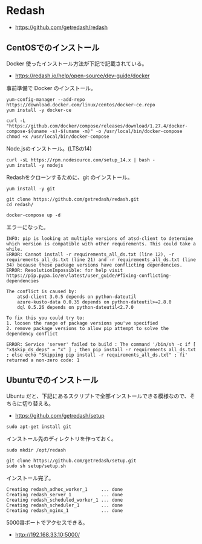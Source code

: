 # Redash

* https://github.com/getredash/redash

## CentOSでのインストール

Docker 使ったインストール方法が下記で記載されている。

* https://redash.io/help/open-source/dev-guide/docker

事前準備で Docker のインストール。

```
yum-config-manager --add-repo https://download.docker.com/linux/centos/docker-ce.repo
yum install -y docker-ce
```

```
curl -L "https://github.com/docker/compose/releases/download/1.27.4/docker-compose-$(uname -s)-$(uname -m)" -o /usr/local/bin/docker-compose
chmod +x /usr/local/bin/docker-compose
```

Node.jsのインストール。(LTSの14)

```
curl -sL https://rpm.nodesource.com/setup_14.x | bash -
yum install -y nodejs
```

Redashをクローンするために、git のインストール。

```
yum install -y git
```

```
git clone https://github.com/getredash/redash.git
cd redash/
```

```
docker-compose up -d
```

エラーになった。

```
INFO: pip is looking at multiple versions of atsd-client to determine which version is compatible with other requirements. This could take a while.
ERROR: Cannot install -r requirements_all_ds.txt (line 12), -r requirements_all_ds.txt (line 21) and -r requirements_all_ds.txt (line 34) because these package versions have conflicting dependencies.
ERROR: ResolutionImpossible: for help visit https://pip.pypa.io/en/latest/user_guide/#fixing-conflicting-dependencies

The conflict is caused by:
    atsd-client 3.0.5 depends on python-dateutil
    azure-kusto-data 0.0.35 depends on python-dateutil>=2.8.0
    dql 0.5.26 depends on python-dateutil<2.7.0

To fix this you could try to:
1. loosen the range of package versions you've specified
2. remove package versions to allow pip attempt to solve the dependency conflict

ERROR: Service 'server' failed to build : The command '/bin/sh -c if [ "x$skip_ds_deps" = "x" ] ; then pip install -r requirements_all_ds.txt ; else echo "Skipping pip install -r requirements_all_ds.txt" ; fi' returned a non-zero code: 1
```

## Ubuntuでのインストール

Ubuntu だと、下記にあるスクリプトで全部インストールできる模様なので、そちらに切り替える。

* https://github.com/getredash/setup

```
sudo apt-get install git
```

インストール先のディレクトリを作っておく。

```
sudo mkdir /opt/redash
```

```
git clone https://github.com/getredash/setup.git
sudo sh setup/setup.sh
```

インストール完了。

```
Creating redash_adhoc_worker_1     ... done
Creating redash_server_1           ... done
Creating redash_scheduled_worker_1 ... done
Creating redash_scheduler_1        ... done
Creating redash_nginx_1            ... done
```

5000番ポートでアクセスできる。

* http://192.168.33.10:5000/
